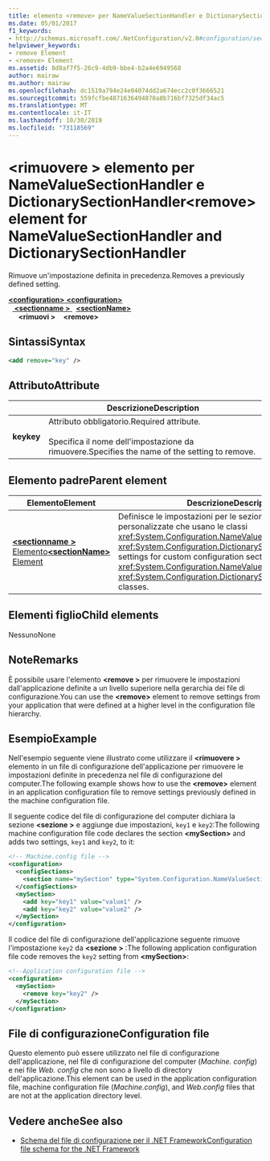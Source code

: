 ```yaml
---
title: elemento <remove> per NameValueSectionHandler e DictionarySectionHandler
ms.date: 05/01/2017
f1_keywords:
- http://schemas.microsoft.com/.NetConfiguration/v2.0#configuration/sectionName/remove
helpviewer_keywords:
- remove Element
- <remove> Element
ms.assetid: 8d8af7f5-26c9-4db9-bbe4-b2a4e6949568
author: mairaw
ms.author: mairaw
ms.openlocfilehash: dc1519a794e24e04074dd2a674ecc2c0f3666521
ms.sourcegitcommit: 559fcfbe4871636494870a8b716bf7325df34ac5
ms.translationtype: MT
ms.contentlocale: it-IT
ms.lasthandoff: 10/30/2019
ms.locfileid: "73118569"
---
```

# <a name="remove-element-for-namevaluesectionhandler-and-dictionarysectionhandler"></a><span data-ttu-id="8bc3f-102">\<rimuovere > elemento per NameValueSectionHandler e DictionarySectionHandler</span><span class="sxs-lookup"><span data-stu-id="8bc3f-102">\<remove> element for NameValueSectionHandler and DictionarySectionHandler</span></span>

<span data-ttu-id="8bc3f-103">Rimuove un'impostazione definita in precedenza.</span><span class="sxs-lookup"><span data-stu-id="8bc3f-103">Removes a previously defined setting.</span></span>

<span data-ttu-id="8bc3f-104">[ **\<configuration>** ](configuration-element.md) </span><span class="sxs-lookup"><span data-stu-id="8bc3f-104">[**\<configuration>**](configuration-element.md) </span></span>  
<span data-ttu-id="8bc3f-105">&nbsp;&nbsp;[ **\<sectionname >** ](custom-element-2.md) </span><span class="sxs-lookup"><span data-stu-id="8bc3f-105">&nbsp;&nbsp;[**\<sectionName>**](custom-element-2.md) </span></span>  
<span data-ttu-id="8bc3f-106">&nbsp;&nbsp;&nbsp;&nbsp; **\<rimuovi >**</span><span class="sxs-lookup"><span data-stu-id="8bc3f-106">&nbsp;&nbsp;&nbsp;&nbsp;**\<remove>**</span></span>

## <a name="syntax"></a><span data-ttu-id="8bc3f-107">Sintassi</span><span class="sxs-lookup"><span data-stu-id="8bc3f-107">Syntax</span></span>

```xml
<add remove="key" />
```

## <a name="attribute"></a><span data-ttu-id="8bc3f-108">Attributo</span><span class="sxs-lookup"><span data-stu-id="8bc3f-108">Attribute</span></span>

|           | <span data-ttu-id="8bc3f-109">Descrizione</span><span class="sxs-lookup"><span data-stu-id="8bc3f-109">Description</span></span> |
| --------- | ----------- |
| <span data-ttu-id="8bc3f-110">**key**</span><span class="sxs-lookup"><span data-stu-id="8bc3f-110">**key**</span></span>   | <span data-ttu-id="8bc3f-111">Attributo obbligatorio.</span><span class="sxs-lookup"><span data-stu-id="8bc3f-111">Required attribute.</span></span><br><br><span data-ttu-id="8bc3f-112">Specifica il nome dell'impostazione da rimuovere.</span><span class="sxs-lookup"><span data-stu-id="8bc3f-112">Specifies the name of the setting to remove.</span></span> |

## <a name="parent-element"></a><span data-ttu-id="8bc3f-113">Elemento padre</span><span class="sxs-lookup"><span data-stu-id="8bc3f-113">Parent element</span></span>

| <span data-ttu-id="8bc3f-114">Elemento</span><span class="sxs-lookup"><span data-stu-id="8bc3f-114">Element</span></span> | <span data-ttu-id="8bc3f-115">Descrizione</span><span class="sxs-lookup"><span data-stu-id="8bc3f-115">Description</span></span> |
| ------- | ------------|
| [<span data-ttu-id="8bc3f-116"> **\<sectionname >** Elemento</span><span class="sxs-lookup"><span data-stu-id="8bc3f-116">**\<sectionName>** Element</span></span>](custom-element-2.md) | <span data-ttu-id="8bc3f-117">Definisce le impostazioni per le sezioni di configurazione personalizzate che usano le classi <xref:System.Configuration.NameValueSectionHandler> e <xref:System.Configuration.DictionarySectionHandler>.</span><span class="sxs-lookup"><span data-stu-id="8bc3f-117">Defines settings for custom configuration sections that use the <xref:System.Configuration.NameValueSectionHandler> and <xref:System.Configuration.DictionarySectionHandler> classes.</span></span> |

## <a name="child-elements"></a><span data-ttu-id="8bc3f-118">Elementi figlio</span><span class="sxs-lookup"><span data-stu-id="8bc3f-118">Child elements</span></span>

<span data-ttu-id="8bc3f-119">Nessuno</span><span class="sxs-lookup"><span data-stu-id="8bc3f-119">None</span></span>

## <a name="remarks"></a><span data-ttu-id="8bc3f-120">Note</span><span class="sxs-lookup"><span data-stu-id="8bc3f-120">Remarks</span></span>

<span data-ttu-id="8bc3f-121">È possibile usare l'elemento **\<remove >** per rimuovere le impostazioni dall'applicazione definite a un livello superiore nella gerarchia dei file di configurazione.</span><span class="sxs-lookup"><span data-stu-id="8bc3f-121">You can use the **\<remove>** element to remove settings from your application that were defined at a higher level in the configuration file hierarchy.</span></span>

## <a name="example"></a><span data-ttu-id="8bc3f-122">Esempio</span><span class="sxs-lookup"><span data-stu-id="8bc3f-122">Example</span></span>

<span data-ttu-id="8bc3f-123">Nell'esempio seguente viene illustrato come utilizzare il **\<rimuovere >** elemento in un file di configurazione dell'applicazione per rimuovere le impostazioni definite in precedenza nel file di configurazione del computer.</span><span class="sxs-lookup"><span data-stu-id="8bc3f-123">The following example shows how to use the **\<remove>** element in an application configuration file to remove settings previously defined in the machine configuration file.</span></span>

<span data-ttu-id="8bc3f-124">Il seguente codice del file di configurazione del computer dichiara la sezione **\<sezione >** e aggiunge due impostazioni, `key1` e `key2`:</span><span class="sxs-lookup"><span data-stu-id="8bc3f-124">The following machine configuration file code declares the section **\<mySection>** and adds two settings, `key1` and `key2`, to it:</span></span>

```xml
<!-- Machine.config file -->
<configuration>
  <configSections>
    <section name="mySection" type="System.Configuration.NameValueSectionHandler,System" />
  </configSections>
  <mySection>
    <add key="key1" value="value1" />
    <add key="key2" value="value2" />
  </mySection>
</configuration>
```

<span data-ttu-id="8bc3f-125">Il codice del file di configurazione dell'applicazione seguente rimuove l'impostazione `key2` da **\<sezione >** :</span><span class="sxs-lookup"><span data-stu-id="8bc3f-125">The following application configuration file code removes the `key2` setting from **\<mySection>**:</span></span>

```xml
<!--Application configuration file -->
<configuration>
  <mySection>
    <remove key="key2" />
  </mySection>
</configuration>
```

## <a name="configuration-file"></a><span data-ttu-id="8bc3f-126">File di configurazione</span><span class="sxs-lookup"><span data-stu-id="8bc3f-126">Configuration file</span></span>

<span data-ttu-id="8bc3f-127">Questo elemento può essere utilizzato nel file di configurazione dell'applicazione, nel file di configurazione del computer (*Machine. config*) e nei file *Web. config* che non sono a livello di directory dell'applicazione.</span><span class="sxs-lookup"><span data-stu-id="8bc3f-127">This element can be used in the application configuration file, machine configuration file (*Machine.config*), and *Web.config* files that are not at the application directory level.</span></span>

## <a name="see-also"></a><span data-ttu-id="8bc3f-128">Vedere anche</span><span class="sxs-lookup"><span data-stu-id="8bc3f-128">See also</span></span>

- [<span data-ttu-id="8bc3f-129">Schema del file di configurazione per il .NET Framework</span><span class="sxs-lookup"><span data-stu-id="8bc3f-129">Configuration file schema for the .NET Framework</span></span>](index.md)
